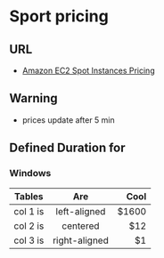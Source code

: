 # Sport pricing

## URL
* [Amazon EC2 Spot Instances Pricing](https://aws.amazon.com/ec2/spot/pricing/)

## Warning
* prices update after 5 min

## Defined Duration for
### Windows 
| Tables   |      Are      |  Cool |
|----------|:-------------:|------:|
| col 1 is |  left-aligned | $1600 |
| col 2 is |    centered   |   $12 |
| col 3 is | right-aligned |    $1 |
    
